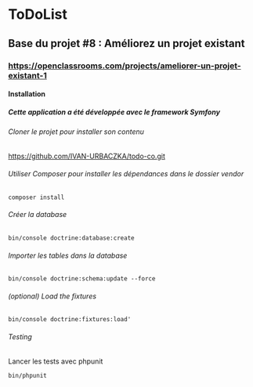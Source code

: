 # ToDoList

## Base du projet #8 : Améliorez un projet existant

### https://openclassrooms.com/projects/ameliorer-un-projet-existant-1

#### Installation

##### Cette application a été développée avec le framework Symfony

###### Cloner le projet pour installer son contenu
https://github.com/IVAN-URBACZKA/todo-co.git

###### Utiliser Composer pour installer les dépendances dans le dossier vendor
```
composer install
```


###### Créer la database
```
bin/console doctrine:database:create
```


###### Importer les tables dans la database
```
bin/console doctrine:schema:update --force
```


###### (optional) Load the fixtures
```
bin/console doctrine:fixtures:load'
```


###### Testing
Lancer les tests avec phpunit
```
bin/phpunit
```

